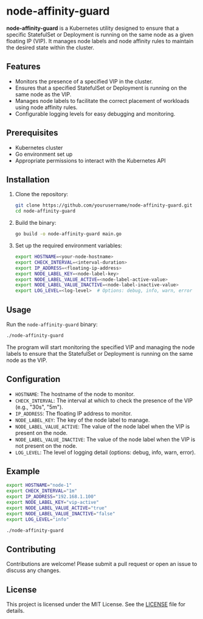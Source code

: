 
# node-affinity-guard

**node-affinity-guard** is a Kubernetes utility designed to ensure that a specific StatefulSet or Deployment is running on the same node as a given floating IP (VIP). It manages node labels and node affinity rules to maintain the desired state within the cluster.

## Features

- Monitors the presence of a specified VIP in the cluster.
- Ensures that a specified StatefulSet or Deployment is running on the same node as the VIP.
- Manages node labels to facilitate the correct placement of workloads using node affinity rules.
- Configurable logging levels for easy debugging and monitoring.

## Prerequisites

- Kubernetes cluster
- Go environment set up
- Appropriate permissions to interact with the Kubernetes API

## Installation

1. Clone the repository:

   ```bash
   git clone https://github.com/yourusername/node-affinity-guard.git
   cd node-affinity-guard
   ```

2. Build the binary:

   ```bash
   go build -o node-affinity-guard main.go
   ```

3. Set up the required environment variables:

   ```bash
   export HOSTNAME=<your-node-hostname>
   export CHECK_INTERVAL=<interval-duration>
   export IP_ADDRESS=<floating-ip-address>
   export NODE_LABEL_KEY=<node-label-key>
   export NODE_LABEL_VALUE_ACTIVE=<node-label-active-value>
   export NODE_LABEL_VALUE_INACTIVE=<node-label-inactive-value>
   export LOG_LEVEL=<log-level>  # Options: debug, info, warn, error
   ```

## Usage

Run the `node-affinity-guard` binary:

```bash
./node-affinity-guard
```

The program will start monitoring the specified VIP and managing the node labels to ensure that the StatefulSet or Deployment is running on the same node as the VIP.

## Configuration

- `HOSTNAME`: The hostname of the node to monitor.
- `CHECK_INTERVAL`: The interval at which to check the presence of the VIP (e.g., "30s", "5m").
- `IP_ADDRESS`: The floating IP address to monitor.
- `NODE_LABEL_KEY`: The key of the node label to manage.
- `NODE_LABEL_VALUE_ACTIVE`: The value of the node label when the VIP is present on the node.
- `NODE_LABEL_VALUE_INACTIVE`: The value of the node label when the VIP is not present on the node.
- `LOG_LEVEL`: The level of logging detail (options: debug, info, warn, error).

## Example

```bash
export HOSTNAME="node-1"
export CHECK_INTERVAL="1m"
export IP_ADDRESS="192.168.1.100"
export NODE_LABEL_KEY="vip-active"
export NODE_LABEL_VALUE_ACTIVE="true"
export NODE_LABEL_VALUE_INACTIVE="false"
export LOG_LEVEL="info"

./node-affinity-guard
```

## Contributing

Contributions are welcome! Please submit a pull request or open an issue to discuss any changes.

## License

This project is licensed under the MIT License. See the [LICENSE](LICENSE) file for details.
